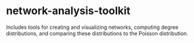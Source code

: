 # network-analysis-toolkit
Includes tools for creating and visualizing networks, computing degree distributions, and comparing these distributions to the Poisson distribution.
